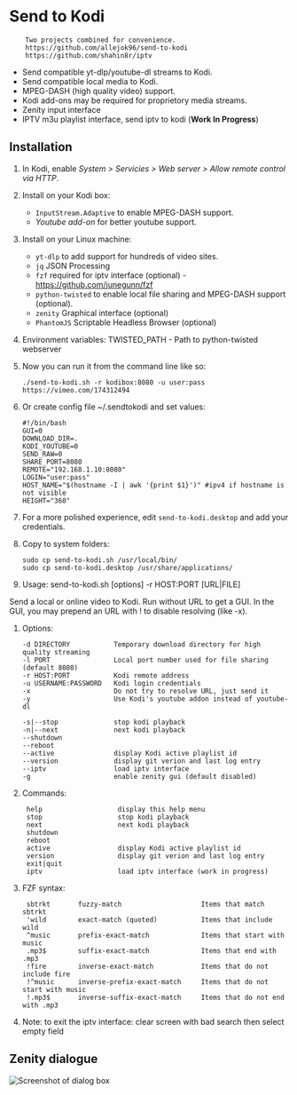 # Send to Kodi

        Two projects combined for convenience. 
        https://github.com/allejok96/send-to-kodi
        https://github.com/shahin8r/iptv

* Send compatible yt-dlp/youtube-dl streams to Kodi.
* Send compatible local media to Kodi.
* MPEG-DASH (high quality video) support.
* Kodi add-ons may be required for proprietory media streams.
* Zenity input interface
* IPTV m3u playlist interface, send iptv to kodi (__Work In Progress__)

## Installation

1. In Kodi, enable *System > Servicies > Web server > Allow remote control via HTTP*.

1. Install on your Kodi box:
   * `InputStream.Adaptive` to enable MPEG-DASH support.
   * *Youtube add-on* for better youtube support.

1. Install on your Linux machine:
   * `yt-dlp`           to add support for hundreds of video sites.
   * `jq`               JSON Processing
   * `fzf`              required for iptv interface (optional) - https://github.com/junegunn/fzf
   * `python-twisted`   to enable local file sharing and MPEG-DASH support (optional).
   * `zenity`           Graphical interface (optional)
   * `PhantomJS`        Scriptable Headless Browser (optional)

1. Environment variables: TWISTED_PATH - Path to python-twisted webserver

1. Now you can run it from the command line like so:

       ./send-to-kodi.sh -r kodibox:8080 -u user:pass https://vimeo.com/174312494

1. Or create config file ~/.sendtokodi and set values:

       #!/bin/bash
       GUI=0
       DOWNLOAD_DIR=.
       KODI_YOUTUBE=0
       SEND_RAW=0
       SHARE_PORT=8080
       REMOTE="192.168.1.10:8080"
       LOGIN="user:pass"
       HOST_NAME="$(hostname -I | awk '{print $1}')" #ipv4 if hostname is not visible
       HEIGHT="360"

1. For a more polished experience, edit `send-to-kodi.desktop` and add your credentials.

1. Copy to system folders:

       sudo cp send-to-kodi.sh /usr/local/bin/
       sudo cp send-to-kodi.desktop /usr/share/applications/

1. Usage: send-to-kodi.sh [options] -r HOST:PORT [URL|FILE]

Send a local or online video to Kodi. Run without URL to get a GUI.
In the GUI, you may prepend an URL with ! to disable resolving (like -x).

1. Options:

       -d DIRECTORY           Temporary download directory for high quality streaming
       -l PORT                Local port number used for file sharing (default 8080)
       -r HOST:PORT           Kodi remote address
       -u USERNAME:PASSWORD   Kodi login credentials
       -x                     Do not try to resolve URL, just send it
       -y                     Use Kodi's youtube addon instead of youtube-dl

       -s|--stop              stop kodi playback
       -n|--next              next kodi playback
       --shutdown
       --reboot
       --active               display Kodi active playlist id
       --version              display git verion and last log entry
       --iptv                 load iptv interface
       -g                     enable zenity gui (default disabled)

1. Commands:

        help                   display this help menu
        stop                   stop kodi playback
        next                   next kodi playback
        shutdown
        reboot
        active                 display Kodi active playlist id
        version                display git verion and last log entry
        exit|quit
        iptv                   load iptv interface (work in progress)

1. FZF syntax:

        sbtrkt       fuzzy-match	                Items that match sbtrkt
        'wild        exact-match (quoted)	        Items that include wild
        ^music       prefix-exact-match	            Items that start with music
        .mp3$        suffix-exact-match	            Items that end with .mp3
        !fire	     inverse-exact-match	        Items that do not include fire
        !^music      inverse-prefix-exact-match	    Items that do not start with music
        !.mp3$       inverse-suffix-exact-match	    Items that do not end with .mp3       

1. Note: to exit the iptv interface: clear screen with bad search then select empty field

## Zenity dialogue

 ![Screenshot of dialog box](https://user-images.githubusercontent.com/7693838/119225728-d94f1000-bb05-11eb-9ff2-5a32d2974f55.png)
